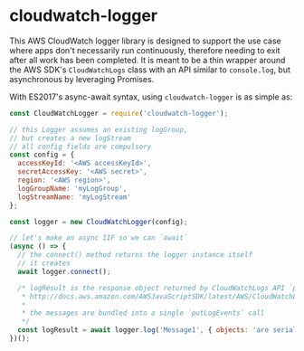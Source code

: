 # cloudwatch-logger

This AWS CloudWatch logger library is designed to support the use case where apps don't necessarily run continuously, therefore needing to exit after all work has been completed. It is meant to be a thin wrapper around the AWS SDK's `CloudWatchLogs` class with an API similar to `console.log`, but asynchronous by leveraging Promises.

With ES2017's async-await syntax, using `cloudwatch-logger` is as simple as:

```js
const CloudWatchLogger = require('cloudwatch-logger');

// this Logger assumes an existing logGroup,
// but creates a new logStream
// all config fields are compulsory
const config = {
  accessKeyId: '<AWS accessKeyId>',
  secretAccessKey: '<AWS secret>',
  region: '<AWS region>',
  logGroupName: 'myLogGroup',
  logStreamName: 'myLogStream'
};

const logger = new CloudWatchLogger(config);

// let's make an async IIF so we can `await`
(async () => {
  // the connect() method returns the logger instance itself
  // it creates
  await logger.connect();

  /* logResult is the response object returned by CloudWatchLogs API `putLogEvents` method, see:
   * http://docs.aws.amazon.com/AWSJavaScriptSDK/latest/AWS/CloudWatchLogs.html#putLogEvents-property
   *
   * the messages are bundled into a single `putLogEvents` call
   */
  const logResult = await logger.log('Message1', { objects: 'are serialised to JSON' }, 123);
})();

```
